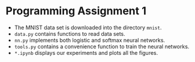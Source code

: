 # Programming Assignment 1

- The MNIST data set is downloaded into the directory `mnist`.
- `data.py` contains functions to read data sets.
- `nn.py` implements both logistic and softmax neural networks.
- `tools.py` contains a convenience function to train the neural networks.
- `*.ipynb` displays our experiments and plots all the figures.
